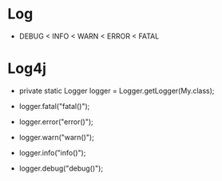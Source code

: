 # Log
 - DEBUG < INFO < WARN < ERROR < FATAL

# Log4j 
 
 - private static Logger logger = Logger.getLogger(My.class);

 - logger.fatal("fatal()");

 - logger.error("error()");

 - logger.warn("warn()");

 - logger.info("info()");

 - logger.debug("debug()");
